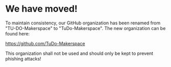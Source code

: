 # We have moved!

To maintain consistency, our GitHub organization has been renamed from "TU-DO-Makerspace" to "TuDo-Makerspace".
The new organization can be found here:

https://github.com/TuDo-Makerspace

This organization shall not be used and should only be kept to prevent phishing attacks!
